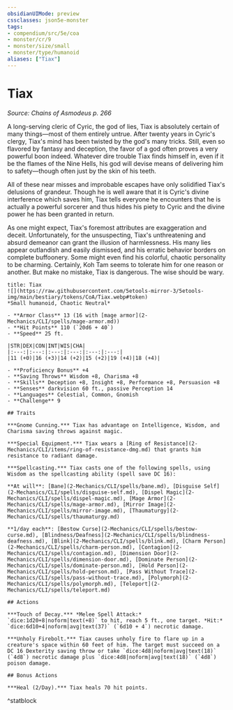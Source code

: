 ```yaml
---
obsidianUIMode: preview
cssclasses: json5e-monster
tags:
- compendium/src/5e/coa
- monster/cr/9
- monster/size/small
- monster/type/humanoid
aliases: ["Tiax"]
---
```

# Tiax
*Source: Chains of Asmodeus p. 266*  

A long-serving cleric of Cyric, the god of lies, Tiax is absolutely certain of many things—most of them entirely untrue. After twenty years in Cyric's clergy, Tiax's mind has been twisted by the god's many tricks. Still, even so flavored by fantasy and deception, the favor of a god often proves a very powerful boon indeed. Whatever dire trouble Tiax finds himself in, even if it be the flames of the Nine Hells, his god will devise means of delivering him to safety—though often just by the skin of his teeth.

All of these near misses and improbable escapes have only solidified Tiax's delusions of grandeur. Though he is well aware that it is Cyric's divine interference which saves him, Tiax tells everyone he encounters that he is actually a powerful sorcerer and thus hides his piety to Cyric and the divine power he has been granted in return.

As one might expect, Tiax's foremost attributes are exaggeration and deceit. Unfortunately, for the unsuspecting, Tiax's unthreatening and absurd demeanor can grant the illusion of harmlessness. His many lies appear outlandish and easily dismissed, and his erratic behavior borders on complete buffoonery. Some might even find his colorful, chaotic personality to be charming. Certainly, Koh Tam seems to tolerate him for one reason or another. But make no mistake, Tiax is dangerous. The wise should be wary.

```ad-statblock
title: Tiax
![](https://raw.githubusercontent.com/5etools-mirror-3/5etools-img/main/bestiary/tokens/CoA/Tiax.webp#token)
*Small humanoid, Chaotic Neutral*

- **Armor Class** 13 (16 with [mage armor](2-Mechanics/CLI/spells/mage-armor.md))
- **Hit Points** 110 (`20d6 + 40`)
- **Speed** 25 ft.

|STR|DEX|CON|INT|WIS|CHA|
|:---:|:---:|:---:|:---:|:---:|:---:|
|11 (+0)|16 (+3)|14 (+2)|15 (+2)|19 (+4)|18 (+4)|

- **Proficiency Bonus** +4
- **Saving Throws** Wisdom +8, Charisma +8
- **Skills** Deception +8, Insight +8, Performance +8, Persuasion +8
- **Senses** darkvision 60 ft., passive Perception 14
- **Languages** Celestial, Common, Gnomish
- **Challenge** 9

## Traits

***Gnome Cunning.*** Tiax has advantage on Intelligence, Wisdom, and Charisma saving throws against magic.

***Special Equipment.*** Tiax wears a [Ring of Resistance](2-Mechanics/CLI/items/ring-of-resistance-dmg.md) that grants him resistance to radiant damage.

***Spellcasting.*** Tiax casts one of the following spells, using Wisdom as the spellcasting ability (spell save DC 16):

**At will**: [Bane](2-Mechanics/CLI/spells/bane.md), [Disguise Self](2-Mechanics/CLI/spells/disguise-self.md), [Dispel Magic](2-Mechanics/CLI/spells/dispel-magic.md), [Mage Armor](2-Mechanics/CLI/spells/mage-armor.md), [Mirror Image](2-Mechanics/CLI/spells/mirror-image.md), [Thaumaturgy](2-Mechanics/CLI/spells/thaumaturgy.md)

**1/day each**: [Bestow Curse](2-Mechanics/CLI/spells/bestow-curse.md), [Blindness/Deafness](2-Mechanics/CLI/spells/blindness-deafness.md), [Blink](2-Mechanics/CLI/spells/blink.md), [Charm Person](2-Mechanics/CLI/spells/charm-person.md), [Contagion](2-Mechanics/CLI/spells/contagion.md), [Dimension Door](2-Mechanics/CLI/spells/dimension-door.md), [Dominate Person](2-Mechanics/CLI/spells/dominate-person.md), [Hold Person](2-Mechanics/CLI/spells/hold-person.md), [Pass Without Trace](2-Mechanics/CLI/spells/pass-without-trace.md), [Polymorph](2-Mechanics/CLI/spells/polymorph.md), [Teleport](2-Mechanics/CLI/spells/teleport.md)

## Actions

***Touch of Decay.*** *Melee Spell Attack:* `dice:1d20+8|noform|text(+8)` to hit, reach 5 ft., one target. *Hit:* `dice:6d10+4|noform|avg|text(37)` (`6d10 + 4`) necrotic damage.

***Unholy Firebolt.*** Tiax causes unholy fire to flare up in a creature's space within 60 feet of him. The target must succeed on a DC 16 Dexterity saving throw or take `dice:4d8|noform|avg|text(18)` (`4d8`) necrotic damage plus `dice:4d8|noform|avg|text(18)` (`4d8`) poison damage.

## Bonus Actions

***Heal (2/Day).*** Tiax heals 70 hit points.
```
^statblock